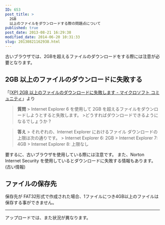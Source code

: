 ```yaml
---
ID: 653
post_title: >
  2GB
  以上のファイルをダウンロードする際の問題点について
published: true
post_date: 2013-08-21 16:29:38
modified_date: 2014-06-20 10:31:33
slug: 20130821162938.html
---
```

古いブラウザでは、2GBを超えるファイルのダウンロードをする際には注意が必要となります。

<!--more-->

<h2>2GB 以上のファイルのダウンロードに失敗する</h2>
<p>「<a href="http://goo.gl/0pxfRd" target="_blank">[XP] 2GB 以上のファイルのダウンロードに失敗します - マイクロソフト コミュニティ</a>」より
<BLOCKQUOTE><b>質問</b>
> Internet Explorer 6 を使用して 2GB を超えるファイルをダウンロードしようとすると失敗します。
>どうすればダウンロードできるようになるでしょうか ?</BLOCKQUOTE> 
<BLOCKQUOTE><b>答え</b>
> それぞれの、Internet Explorer におけるファイル ダウンロードの上限は次の通りです。
> Internet Explorer 6: 2GB
> Internet Explorer 7: 4GB
> Internet Explorer 8: 上限なし </BLOCKQUOTE>
</p>
要するに、古いブラウザを使用している際には注意です。
また、Norton Internet Security を使用しているとダウンロードに失敗する情報もあります。(古い情報)

<h2>ファイルの保存先</h2>
保存先が FAT32形式で作成された場合、1ファイルにつき4GB以上のファイルは保存する事ができません。

<hr>
アップロードでは、また状況が異なります。